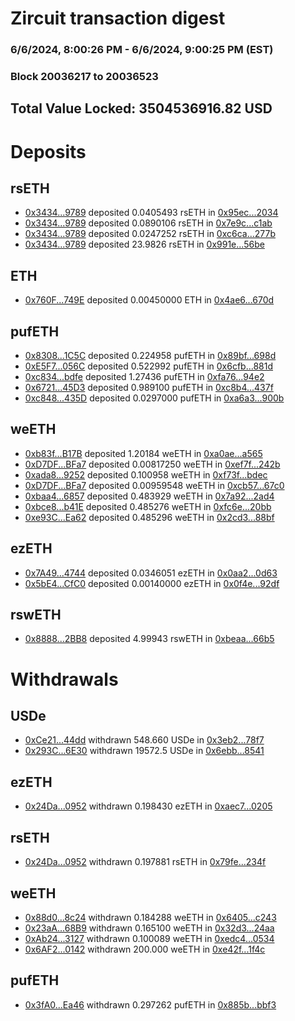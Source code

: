 # Zircuit transaction digest
### 6/6/2024, 8:00:26 PM - 6/6/2024, 9:00:25 PM (EST)
### Block 20036217 to 20036523

## Total Value Locked: 3504536916.82 USD

# Deposits
## rsETH
- [0x3434...9789](https://etherscan.io/address/0x34349c5569e7B846c3558961552D2202760A9789) deposited 0.0405493 rsETH in [0x95ec...2034](https://etherscan.io/tx/0x34349c5569e7B846c3558961552D2202760A9789)
- [0x3434...9789](https://etherscan.io/address/0x34349c5569e7B846c3558961552D2202760A9789) deposited 0.0890106 rsETH in [0x7e9c...c1ab](https://etherscan.io/tx/0x34349c5569e7B846c3558961552D2202760A9789)
- [0x3434...9789](https://etherscan.io/address/0x34349c5569e7B846c3558961552D2202760A9789) deposited 0.0247252 rsETH in [0xc6ca...277b](https://etherscan.io/tx/0x34349c5569e7B846c3558961552D2202760A9789)
- [0x3434...9789](https://etherscan.io/address/0x34349c5569e7B846c3558961552D2202760A9789) deposited 23.9826 rsETH in [0x991e...56be](https://etherscan.io/tx/0x34349c5569e7B846c3558961552D2202760A9789)
## ETH
- [0x760F...749E](https://etherscan.io/address/0x760Ffd8EA75bD798b73F01A6808921795711749E) deposited 0.00450000 ETH in [0x4ae6...670d](https://etherscan.io/tx/0x760Ffd8EA75bD798b73F01A6808921795711749E)
## pufETH
- [0x8308...1C5C](https://etherscan.io/address/0x83087bB0d018595B903BcE5f957aD861A9F31C5C) deposited 0.224958 pufETH in [0x89bf...698d](https://etherscan.io/tx/0x83087bB0d018595B903BcE5f957aD861A9F31C5C)
- [0xE5F7...056C](https://etherscan.io/address/0xE5F72840d5704E162b40a6Ae16816Dfe71C6056C) deposited 0.522992 pufETH in [0x6cfb...881d](https://etherscan.io/tx/0xE5F72840d5704E162b40a6Ae16816Dfe71C6056C)
- [0xc834...bdfe](https://etherscan.io/address/0xc8345631e837D07D13d9851C14eC22072EACbdfe) deposited 1.27436 pufETH in [0xfa76...94e2](https://etherscan.io/tx/0xc8345631e837D07D13d9851C14eC22072EACbdfe)
- [0x6721...45D3](https://etherscan.io/address/0x67216aF24DDF6E3d80Eb0eb874c3375D832B45D3) deposited 0.989100 pufETH in [0xc8b4...437f](https://etherscan.io/tx/0x67216aF24DDF6E3d80Eb0eb874c3375D832B45D3)
- [0xc848...435D](https://etherscan.io/address/0xc8483bBA9F69BB24d64162202A7DC48c008a435D) deposited 0.0297000 pufETH in [0xa6a3...900b](https://etherscan.io/tx/0xc8483bBA9F69BB24d64162202A7DC48c008a435D)
## weETH
- [0xb83f...B17B](https://etherscan.io/address/0xb83fA1d4d52E773080BE213Ed77E3ce618e2B17B) deposited 1.20184 weETH in [0xa0ae...a565](https://etherscan.io/tx/0xb83fA1d4d52E773080BE213Ed77E3ce618e2B17B)
- [0xD7DF...BFa7](https://etherscan.io/address/0xD7DF7E085214743530afF339aFC420c7c720BFa7) deposited 0.00817250 weETH in [0xef7f...242b](https://etherscan.io/tx/0xD7DF7E085214743530afF339aFC420c7c720BFa7)
- [0xada8...9252](https://etherscan.io/address/0xada893391EaA1F7670F6D46B48569bEFF1D49252) deposited 0.100958 weETH in [0xf73f...bdec](https://etherscan.io/tx/0xada893391EaA1F7670F6D46B48569bEFF1D49252)
- [0xD7DF...BFa7](https://etherscan.io/address/0xD7DF7E085214743530afF339aFC420c7c720BFa7) deposited 0.00959548 weETH in [0xcb57...67c0](https://etherscan.io/tx/0xD7DF7E085214743530afF339aFC420c7c720BFa7)
- [0xbaa4...6857](https://etherscan.io/address/0xbaa433d9B1787579B16aBA880773eBb090b96857) deposited 0.483929 weETH in [0x7a92...2ad4](https://etherscan.io/tx/0xbaa433d9B1787579B16aBA880773eBb090b96857)
- [0xbce8...b41E](https://etherscan.io/address/0xbce8bCEeF7bBA623067cd224691d86bbDE83b41E) deposited 0.485276 weETH in [0xfc6e...20bb](https://etherscan.io/tx/0xbce8bCEeF7bBA623067cd224691d86bbDE83b41E)
- [0xe93C...Ea62](https://etherscan.io/address/0xe93Ce78b11BD984086E778e1dE7CA3c4EB7FEa62) deposited 0.485296 weETH in [0x2cd3...88bf](https://etherscan.io/tx/0xe93Ce78b11BD984086E778e1dE7CA3c4EB7FEa62)
## ezETH
- [0x7A49...4744](https://etherscan.io/address/0x7A493Be5c2ce014cD049Bf178a1ac0Db1B434744) deposited 0.0346051 ezETH in [0x0aa2...0d63](https://etherscan.io/tx/0x7A493Be5c2ce014cD049Bf178a1ac0Db1B434744)
- [0x5bE4...CfC0](https://etherscan.io/address/0x5bE47022E1a85Eb87D89B458B5E9B969e078CfC0) deposited 0.00140000 ezETH in [0x0f4e...92df](https://etherscan.io/tx/0x5bE47022E1a85Eb87D89B458B5E9B969e078CfC0)
## rswETH
- [0x8888...2BB8](https://etherscan.io/address/0x88884e35d7006AE84EfEf09ee6BC6A43DD8E2BB8) deposited 4.99943 rswETH in [0xbeaa...66b5](https://etherscan.io/tx/0x88884e35d7006AE84EfEf09ee6BC6A43DD8E2BB8)
# Withdrawals
## USDe
- [0xCe21...44dd](https://etherscan.io/address/0xCe2192f2Ae41C6eafBDDea45a6deeD921b9644dd) withdrawn 548.660 USDe in [0x3eb2...78f7](https://etherscan.io/tx/0xCe2192f2Ae41C6eafBDDea45a6deeD921b9644dd)
- [0x293C...6E30](https://etherscan.io/address/0x293C6937D8D82e05B01335F7B33FBA0c8e256E30) withdrawn 19572.5 USDe in [0x6ebb...8541](https://etherscan.io/tx/0x293C6937D8D82e05B01335F7B33FBA0c8e256E30)
## ezETH
- [0x24Da...0952](https://etherscan.io/address/0x24Da457e3f8eE9E589B46312eccCDdeF706c0952) withdrawn 0.198430 ezETH in [0xaec7...0205](https://etherscan.io/tx/0x24Da457e3f8eE9E589B46312eccCDdeF706c0952)
## rsETH
- [0x24Da...0952](https://etherscan.io/address/0x24Da457e3f8eE9E589B46312eccCDdeF706c0952) withdrawn 0.197881 rsETH in [0x79fe...234f](https://etherscan.io/tx/0x24Da457e3f8eE9E589B46312eccCDdeF706c0952)
## weETH
- [0x88d0...8c24](https://etherscan.io/address/0x88d09C3714075Ce23d8C9790782C724AFe4c8c24) withdrawn 0.184288 weETH in [0x6405...c243](https://etherscan.io/tx/0x88d09C3714075Ce23d8C9790782C724AFe4c8c24)
- [0x23aA...68B9](https://etherscan.io/address/0x23aA67A107117aB6c1231cdF24488E60633568B9) withdrawn 0.165100 weETH in [0x32d3...24aa](https://etherscan.io/tx/0x23aA67A107117aB6c1231cdF24488E60633568B9)
- [0xAb24...3127](https://etherscan.io/address/0xAb24fFcbD5FEbb74274b280603Ddf96702573127) withdrawn 0.100089 weETH in [0xedc4...0534](https://etherscan.io/tx/0xAb24fFcbD5FEbb74274b280603Ddf96702573127)
- [0x6AF2...0142](https://etherscan.io/address/0x6AF235d2Bbe050e6291615B71CA5829658810142) withdrawn 200.000 weETH in [0xe42f...1f4c](https://etherscan.io/tx/0x6AF235d2Bbe050e6291615B71CA5829658810142)
## pufETH
- [0x3fA0...Ea46](https://etherscan.io/address/0x3fA0E54B3cfB71A6780e0B56B703Cbd82088Ea46) withdrawn 0.297262 pufETH in [0x885b...bbf3](https://etherscan.io/tx/0x3fA0E54B3cfB71A6780e0B56B703Cbd82088Ea46)
